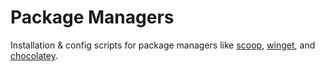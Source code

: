 # Package Managers

Installation & config scripts for package managers like [scoop](https://scoop.sh), [winget](https://learn.microsoft.com/en-us/windows/package-manager/winget/), and [chocolatey](https://docs.chocolatey.org/en-us/).
